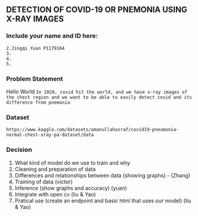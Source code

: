 <!-- @format -->

## DETECTION OF COVID-19 OR PNEMONIA USING X-RAY IMAGES

### Include your name and ID here:

    2.Jingqi Yuan P1179164
    3.
    4.
    5.

### Problem Statement

Hello World
`In 2020, covid hit the world, and we have x-ray images of the chest region and we want to be able to easily detect covid and its difference from pnemonia`

### Dataset

`https://www.kaggle.com/datasets/amanullahasraf/covid19-pneumonia-normal-chest-xray-pa-dataset/data`

### Decision

1.  What kind of model do we use to train and why
2.  Cleaning and preparation of data
3.  Differences and relationships between data (showing graphs) - (Zhang)
4.  Training of data (victor)
5.  Inference (show graphs and accuracy) (yuan)
6.  Integrate with open cv (liu & Yao)
7.  Pratical use (create an endpoint and basic html that uses our model) (liu & Yao)
